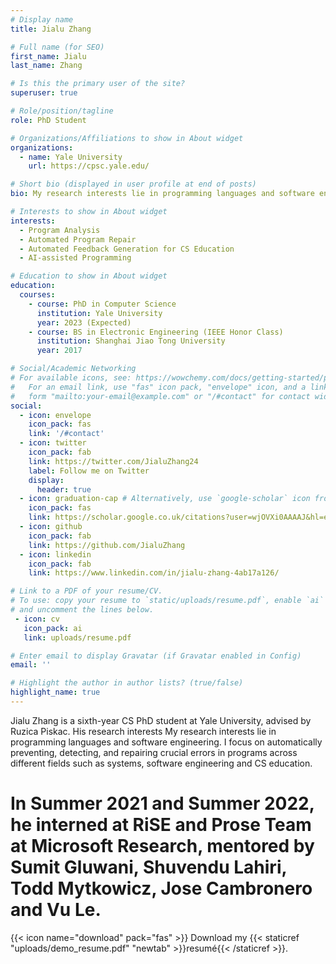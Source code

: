 ```yaml
---
# Display name
title: Jialu Zhang 

# Full name (for SEO)
first_name: Jialu
last_name: Zhang

# Is this the primary user of the site?
superuser: true

# Role/position/tagline
role: PhD Student 

# Organizations/Affiliations to show in About widget
organizations:
  - name: Yale University
    url: https://cpsc.yale.edu/

# Short bio (displayed in user profile at end of posts)
bio: My research interests lie in programming languages and software engineering. I focus on automatically preventing, detecting, and repairing crucial errors in programs across different fields such as systems, software engineering and CS education.

# Interests to show in About widget
interests:
  - Program Analysis
  - Automated Program Repair
  - Automated Feedback Generation for CS Education
  - AI-assisted Programming

# Education to show in About widget
education:
  courses:
    - course: PhD in Computer Science
      institution: Yale University
      year: 2023 (Expected)
    - course: BS in Electronic Engineering (IEEE Honor Class)
      institution: Shanghai Jiao Tong University
      year: 2017

# Social/Academic Networking
# For available icons, see: https://wowchemy.com/docs/getting-started/page-builder/#icons
#   For an email link, use "fas" icon pack, "envelope" icon, and a link in the
#   form "mailto:your-email@example.com" or "/#contact" for contact widget.
social:
  - icon: envelope
    icon_pack: fas
    link: '/#contact'
  - icon: twitter
    icon_pack: fab
    link: https://twitter.com/JialuZhang24
    label: Follow me on Twitter
    display:
      header: true
  - icon: graduation-cap # Alternatively, use `google-scholar` icon from `ai` icon pack
    icon_pack: fas
    link: https://scholar.google.co.uk/citations?user=wjOVXi0AAAAJ&hl=en&oi=ao
  - icon: github
    icon_pack: fab
    link: https://github.com/JialuZhang
  - icon: linkedin
    icon_pack: fab
    link: https://www.linkedin.com/in/jialu-zhang-4ab17a126/

# Link to a PDF of your resume/CV.
# To use: copy your resume to `static/uploads/resume.pdf`, enable `ai` icons in `params.yaml`,
# and uncomment the lines below.
 - icon: cv
   icon_pack: ai
   link: uploads/resume.pdf

# Enter email to display Gravatar (if Gravatar enabled in Config)
email: ''

# Highlight the author in author lists? (true/false)
highlight_name: true
---
```


Jialu Zhang is a sixth-year CS PhD student at Yale University, advised by Ruzica Piskac. His research interests My research interests lie in programming languages and software engineering. I focus on automatically preventing, detecting, and repairing crucial errors in programs across different fields such as systems, software engineering and CS education. 
# In Summer 2021 and Summer 2022, he interned at RiSE and Prose Team at Microsoft Research, mentored by Sumit Gluwani, Shuvendu Lahiri, Todd Mytkowicz, Jose Cambronero and Vu Le.


{{< icon name="download" pack="fas" >}} Download my {{< staticref "uploads/demo_resume.pdf" "newtab" >}}resumé{{< /staticref >}}.
